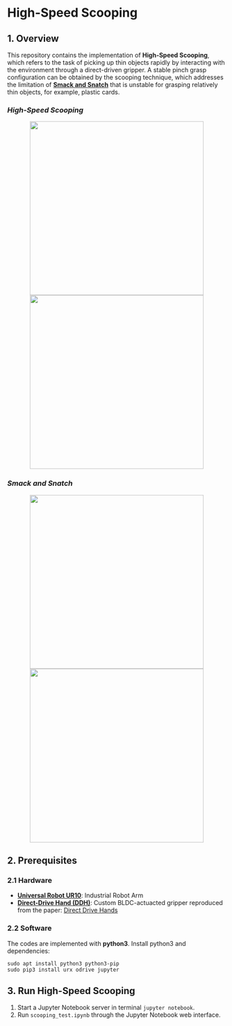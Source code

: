 # High-Speed Scooping

## 1. Overview
This repository contains the implementation of **High-Speed Scooping**, which refers to the task of picking up thin objects rapidly by interacting with the environment through a direct-driven gripper. A stable pinch grasp configuration can be obtained by the scooping technique, which addresses the limitation of [**Smack and Snatch**](https://www.youtube.com/watch?v=xnHtb0XP3U4&ab_channel=ManipulationLab) that is unstable for grasping relatively thin objects, for example, plastic cards.

### *High-Speed Scooping*
<p align = "center">
<img src="media/scoop_domino.gif" width="400"> 
<img src="media/scoop_card.gif" width="400"> 
</p>

### *Smack and Snatch*
<p align = "center">
<img src="media/snatch_domino.gif" width="400"> 
<img src="media/snatch_card.gif" width="400"> 
</p>

## 2. Prerequisites
### 2.1 Hardware
- [**Universal Robot UR10**](https://www.universal-robots.com/products/ur10-robot/): Industrial Robot Arm 
- [**Direct-Drive Hand (DDH)**](https://github.com/HKUST-RML/ddh_hardware): Custom BLDC-actuacted gripper reproduced from the paper: [Direct Drive Hands](http://www.roboticsproceedings.org/rss15/p53.pdf)

### 2.2 Software
The codes are implemented with **python3**. 
Install python3 and dependencies:
```
sudo apt install python3 python3-pip
sudo pip3 install urx odrive jupyter
```

## 3. Run High-Speed Scooping
1. Start a Jupyter Notebook server in terminal `jupyter notebook`.
2. Run `scooping_test.ipynb` through the Jupyter Notebook web interface.